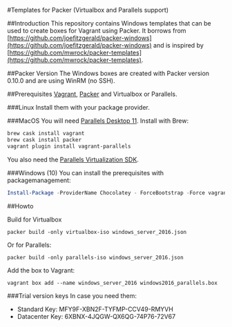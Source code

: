 #Templates for Packer (Virtualbox and Parallels support)

##Introduction
This repository contains Windows templates that can be used to create boxes for Vagrant using Packer.
It borrows from [https://github.com/joefitzgerald/packer-windows](https://github.com/joefitzgerald/packer-windows) and is inspired by [https://github.com/mwrock/packer-templates](https://github.com/mwrock/packer-templates).

##Packer Version
The Windows boxes are created with Packer version 0.10.0 and are using WinRM (no SSH).

##Prerequisites
[Vagrant](https://www.vagrantup.com), [Packer](https://www.packer.io) and Virtualbox or Parallels.

###Linux 
Install them with your package provider.

###MacOS
You will need [Parallels Desktop 11](https://www.parallels.com/eu/products/desktop/download/). 
Install with Brew:
```bash
brew cask install vagrant
brew cask install packer
vagrant plugin install vagrant-parallels
```
You also need the [Parallels Virtualization SDK](http://www.parallels.com/download/pvsdk/).

###Windows (10)
You can install the prerequisites with packagemanagement:
```Powershell
Install-Package -ProviderName Chocolatey - ForceBootstrap -Force vagrant,virtualbox,packer
```

##Howto

Build for Virtualbox
```
packer build -only virtualbox-iso windows_server_2016.json
```

Or for Parallels:
```
packer build -only parallels-iso windows_server_2016.json
```

Add the box to Vagrant:
```
vagrant box add --name windows_server_2016 windows2016_parallels.box 
```

###Trial version keys
In case you need them:
* Standard Key: MFY9F-XBN2F-TYFMP-CCV49-RMYVH
* Datacenter Key: 6XBNX-4JQGW-QX6QG-74P76-72V67
